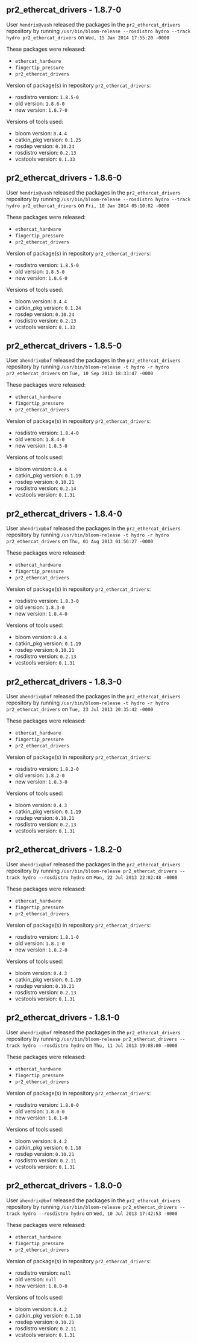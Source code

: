 ## pr2_ethercat_drivers - 1.8.7-0

User `hendrix@vash` released the packages in the `pr2_ethercat_drivers` repository by running `/usr/bin/bloom-release --rosdistro hydro --track hydro pr2_ethercat_drivers` on `Wed, 15 Jan 2014 17:55:20 -0000`

These packages were released:
- `ethercat_hardware`
- `fingertip_pressure`
- `pr2_ethercat_drivers`

Version of package(s) in repository `pr2_ethercat_drivers`:
- rosdistro version: `1.8.5-0`
- old version: `1.8.6-0`
- new version: `1.8.7-0`

Versions of tools used:
- bloom version: `0.4.4`
- catkin_pkg version: `0.1.25`
- rosdep version: `0.10.24`
- rosdistro version: `0.2.13`
- vcstools version: `0.1.33`


## pr2_ethercat_drivers - 1.8.6-0

User `hendrix@vash` released the packages in the `pr2_ethercat_drivers` repository by running `/usr/bin/bloom-release --rosdistro hydro --track hydro pr2_ethercat_drivers` on `Fri, 10 Jan 2014 05:10:02 -0000`

These packages were released:
- `ethercat_hardware`
- `fingertip_pressure`
- `pr2_ethercat_drivers`

Version of package(s) in repository `pr2_ethercat_drivers`:
- rosdistro version: `1.8.5-0`
- old version: `1.8.5-0`
- new version: `1.8.6-0`

Versions of tools used:
- bloom version: `0.4.4`
- catkin_pkg version: `0.1.24`
- rosdep version: `0.10.24`
- rosdistro version: `0.2.13`
- vcstools version: `0.1.33`


## pr2_ethercat_drivers - 1.8.5-0

User `ahendrix@bof` released the packages in the `pr2_ethercat_drivers` repository by running `/usr/bin/bloom-release -t hydro -r hydro pr2_ethercat_drivers` on `Tue, 10 Sep 2013 18:33:47 -0000`

These packages were released:
- `ethercat_hardware`
- `fingertip_pressure`
- `pr2_ethercat_drivers`

Version of package(s) in repository `pr2_ethercat_drivers`:
- rosdistro version: `1.8.4-0`
- old version: `1.8.4-0`
- new version: `1.8.5-0`

Versions of tools used:
- bloom version: `0.4.4`
- catkin_pkg version: `0.1.19`
- rosdep version: `0.10.21`
- rosdistro version: `0.2.14`
- vcstools version: `0.1.31`


## pr2_ethercat_drivers - 1.8.4-0

User `ahendrix@bof` released the packages in the `pr2_ethercat_drivers` repository by running `/usr/bin/bloom-release -t hydro -r hydro pr2_ethercat_drivers` on `Thu, 01 Aug 2013 01:56:27 -0000`

These packages were released:
- `ethercat_hardware`
- `fingertip_pressure`
- `pr2_ethercat_drivers`

Version of package(s) in repository `pr2_ethercat_drivers`:
- rosdistro version: `1.8.3-0`
- old version: `1.8.3-0`
- new version: `1.8.4-0`

Versions of tools used:
- bloom version: `0.4.4`
- catkin_pkg version: `0.1.19`
- rosdep version: `0.10.21`
- rosdistro version: `0.2.13`
- vcstools version: `0.1.31`


## pr2_ethercat_drivers - 1.8.3-0

User `ahendrix@bof` released the packages in the `pr2_ethercat_drivers` repository by running `/usr/bin/bloom-release -t hydro -r hydro pr2_ethercat_drivers` on `Tue, 23 Jul 2013 20:35:42 -0000`

These packages were released:
- `ethercat_hardware`
- `fingertip_pressure`
- `pr2_ethercat_drivers`

Version of package(s) in repository `pr2_ethercat_drivers`:
- rosdistro version: `1.8.2-0`
- old version: `1.8.2-0`
- new version: `1.8.3-0`

Versions of tools used:
- bloom version: `0.4.3`
- catkin_pkg version: `0.1.19`
- rosdep version: `0.10.21`
- rosdistro version: `0.2.13`
- vcstools version: `0.1.31`


## pr2_ethercat_drivers - 1.8.2-0

User `ahendrix@bof` released the packages in the `pr2_ethercat_drivers` repository by running `/usr/bin/bloom-release pr2_ethercat_drivers --track hydro --rosdistro hydro` on `Mon, 22 Jul 2013 22:02:48 -0000`

These packages were released:
- `ethercat_hardware`
- `fingertip_pressure`
- `pr2_ethercat_drivers`

Version of package(s) in repository `pr2_ethercat_drivers`:
- rosdistro version: `1.8.1-0`
- old version: `1.8.1-0`
- new version: `1.8.2-0`

Versions of tools used:
- bloom version: `0.4.3`
- catkin_pkg version: `0.1.19`
- rosdep version: `0.10.21`
- rosdistro version: `0.2.13`
- vcstools version: `0.1.31`


## pr2_ethercat_drivers - 1.8.1-0

User `ahendrix@bof` released the packages in the `pr2_ethercat_drivers` repository by running `/usr/bin/bloom-release pr2_ethercat_drivers --track hydro --rosdistro hydro` on `Thu, 11 Jul 2013 19:08:00 -0000`

These packages were released:
- `ethercat_hardware`
- `fingertip_pressure`
- `pr2_ethercat_drivers`

Version of package(s) in repository `pr2_ethercat_drivers`:
- rosdistro version: `1.8.0-0`
- old version: `1.8.0-0`
- new version: `1.8.1-0`

Versions of tools used:
- bloom version: `0.4.2`
- catkin_pkg version: `0.1.18`
- rosdep version: `0.10.21`
- rosdistro version: `0.2.11`
- vcstools version: `0.1.31`


## pr2_ethercat_drivers - 1.8.0-0

User `ahendrix@bof` released the packages in the `pr2_ethercat_drivers` repository by running `/usr/bin/bloom-release pr2_ethercat_drivers --track hydro --rosdistro hydro` on `Wed, 10 Jul 2013 17:42:53 -0000`

These packages were released:
- `ethercat_hardware`
- `fingertip_pressure`
- `pr2_ethercat_drivers`

Version of package(s) in repository `pr2_ethercat_drivers`:
- rosdistro version: `null`
- old version: `null`
- new version: `1.8.0-0`

Versions of tools used:
- bloom version: `0.4.2`
- catkin_pkg version: `0.1.18`
- rosdep version: `0.10.21`
- rosdistro version: `0.2.11`
- vcstools version: `0.1.31`


